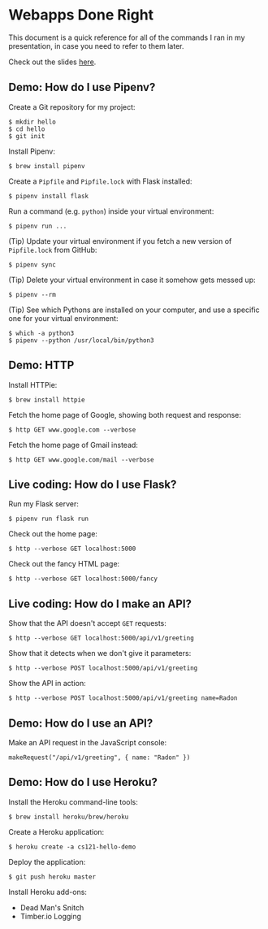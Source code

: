 # Webapps Done Right

This document is a quick reference for all of the commands I ran in my
presentation, in case you need to refer to them later.

Check out the slides
[here](https://docs.google.com/presentation/d/1NTf-VUhs0jjtqVeny3gmdrZZ03Rbv8ZDsLrWiBvHYLk/edit?usp=sharing).

## Demo: How do I use Pipenv?

Create a Git repository for my project:

    $ mkdir hello
    $ cd hello
    $ git init

Install Pipenv:

    $ brew install pipenv

Create a `Pipfile` and `Pipfile.lock` with Flask installed:

    $ pipenv install flask

Run a command (e.g. `python`) inside your virtual environment:

    $ pipenv run ...

(Tip) Update your virtual environment if you fetch a new version of
`Pipfile.lock` from GitHub:

    $ pipenv sync

(Tip) Delete your virtual environment in case it somehow gets messed
up:

    $ pipenv --rm

(Tip) See which Pythons are installed on your computer, and use a
specific one for your virtual environment:

    $ which -a python3
    $ pipenv --python /usr/local/bin/python3

## Demo: HTTP

Install HTTPie:

    $ brew install httpie

Fetch the home page of Google, showing both request and response:

    $ http GET www.google.com --verbose

Fetch the home page of Gmail instead:

    $ http GET www.google.com/mail --verbose

## Live coding: How do I use Flask?

Run my Flask server:

    $ pipenv run flask run

Check out the home page:

    $ http --verbose GET localhost:5000

Check out the fancy HTML page:

    $ http --verbose GET localhost:5000/fancy

## Live coding: How do I make an API?

Show that the API doesn't accept `GET` requests:

    $ http --verbose GET localhost:5000/api/v1/greeting

Show that it detects when we don't give it parameters:

    $ http --verbose POST localhost:5000/api/v1/greeting

Show the API in action:

    $ http --verbose POST localhost:5000/api/v1/greeting name=Radon

## Demo: How do I use an API?

Make an API request in the JavaScript console:

    makeRequest("/api/v1/greeting", { name: "Radon" })

## Demo: How do I use Heroku?

Install the Heroku command-line tools:

    $ brew install heroku/brew/heroku

Create a Heroku application:

    $ heroku create -a cs121-hello-demo

Deploy the application:

    $ git push heroku master

Install Heroku add-ons:

* Dead Man's Snitch
* Timber.io Logging
